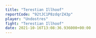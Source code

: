 ```yaml
---
title: "Terestian Illhoof"
reportCode: "92tJC1P8zdqrZ43p"
player: "Undostres"
fight: "Terestian Illhoof"
date: 2021-10-16T13:08:36.936000+00:00
---
```

